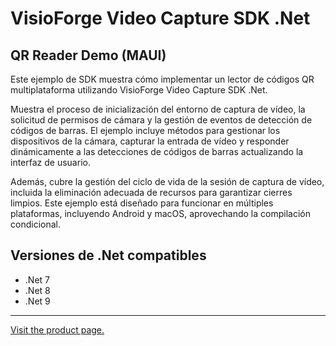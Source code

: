 ﻿# VisioForge Video Capture SDK .Net

## QR Reader Demo (MAUI)

Este ejemplo de SDK muestra cómo implementar un lector de códigos QR multiplataforma utilizando VisioForge Video Capture SDK .Net.

Muestra el proceso de inicialización del entorno de captura de vídeo, la solicitud de permisos de cámara y la gestión de eventos de detección de códigos de barras. El ejemplo incluye métodos para gestionar los dispositivos de la cámara, capturar la entrada de vídeo y responder dinámicamente a las detecciones de códigos de barras actualizando la interfaz de usuario.

Además, cubre la gestión del ciclo de vida de la sesión de captura de vídeo, incluida la eliminación adecuada de recursos para garantizar cierres limpios. Este ejemplo está diseñado para funcionar en múltiples plataformas, incluyendo Android y macOS, aprovechando la compilación condicional.

## Versiones de .Net compatibles

* .Net 7
* .Net 8
* .Net 9

---

[Visit the product page.](https://www.visioforge.com/video-capture-sdk-net)
